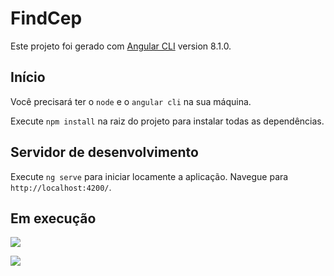 # FindCep

Este projeto foi gerado com [Angular CLI](https://github.com/angular/angular-cli) version 8.1.0.

## Início

Você precisará ter o `node` e o `angular cli` na sua máquina.

Execute `npm install` na raiz do projeto para instalar todas as dependências.

## Servidor de desenvolvimento

Execute `ng serve` para iniciar locamente a aplicação. Navegue para `http://localhost:4200/`.

## Em execução

![](https://github.com/PedroLucasOM/FindMyAddressByCEP/blob/master/src/assets/imagens/findbycep_1.png)

![](https://github.com/PedroLucasOM/FindMyAddressByCEP/blob/master/src/assets/imagens/findbycep_2.png)
